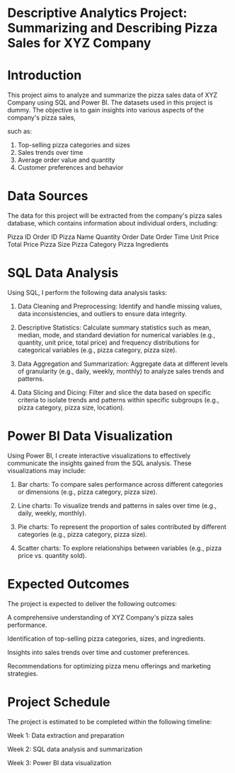# Descriptive Analytics Project: Summarizing and Describing Pizza Sales for XYZ Company

# Introduction
This project aims to analyze and summarize the pizza sales data of XYZ Company using SQL and Power BI. The datasets used in this project is dummy. The objective is to gain insights into various aspects of the company's pizza sales, 

such as:
1. Top-selling pizza categories and sizes
2. Sales trends over time
3. Average order value and quantity
4. Customer preferences and behavior

# Data Sources
The data for this project will be extracted from the company's pizza sales database, which contains information about individual orders, including:

Pizza ID
Order ID
Pizza Name
Quantity
Order Date
Order Time
Unit Price
Total Price
Pizza Size
Pizza Category
Pizza Ingredients

# SQL Data Analysis
Using SQL, I perform the following data analysis tasks:

1. Data Cleaning and Preprocessing: Identify and handle missing values, data inconsistencies, and outliers to ensure data integrity.

2. Descriptive Statistics: Calculate summary statistics such as mean, median, mode, and standard deviation for numerical variables (e.g., quantity, unit price, total price) and frequency distributions for categorical variables (e.g., pizza category, pizza size).

3. Data Aggregation and Summarization: Aggregate data at different levels of granularity (e.g., daily, weekly, monthly) to analyze sales trends and patterns.

4. Data Slicing and Dicing: Filter and slice the data based on specific criteria to isolate trends and patterns within specific subgroups (e.g., pizza category, pizza size, location).

# Power BI Data Visualization
Using Power BI, I create interactive visualizations to effectively communicate the insights gained from the SQL analysis. These visualizations may include:

1. Bar charts: To compare sales performance across different categories or dimensions (e.g., pizza category, pizza size).

2. Line charts: To visualize trends and patterns in sales over time (e.g., daily, weekly, monthly).

3. Pie charts: To represent the proportion of sales contributed by different categories (e.g., pizza category, pizza size).

4. Scatter charts: To explore relationships between variables (e.g., pizza price vs. quantity sold).

# Expected Outcomes
The project is expected to deliver the following outcomes:

A comprehensive understanding of XYZ Company's pizza sales performance.

Identification of top-selling pizza categories, sizes, and ingredients.

Insights into sales trends over time and customer preferences.

Recommendations for optimizing pizza menu offerings and marketing strategies.

# Project Schedule
The project is estimated to be completed within the following timeline:

Week 1: Data extraction and preparation

Week 2: SQL data analysis and summarization

Week 3: Power BI data visualization


